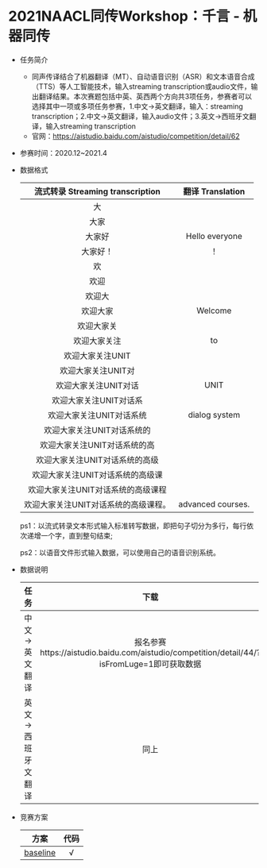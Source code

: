 # 2021NAACL同传Workshop：千言 - 机器同传

* 任务简介
  * 同声传译结合了机器翻译（MT）、自动语音识别（ASR）和文本语音合成（TTS）等人工智能技术，输入streaming transcription或audio文件，输出翻译结果。本次赛题包括中英、英西两个方向共3项任务，参赛者可以选择其中一项或多项任务参赛，1.中文->英文翻译，输入：streaming transcription；2.中文->英文翻译，输入audio文件；3.英文->西班牙文翻译，输入streaming transcription
  * 官网：https://aistudio.baidu.com/aistudio/competition/detail/62
  
* 参赛时间：2020.12~2021.4

* 数据格式

  |   流式转录 Streaming transcription   | 翻译 Translation  |
  | :----------------------------------: | :---------------: |
  |                  大                  |                   |
  |                 大家                 |                   |
  |                大家好                |  Hello everyone   |
  |               大家好！               |        ！         |
  |                  欢                  |                   |
  |                 欢迎                 |                   |
  |                欢迎大                |                   |
  |               欢迎大家               |      Welcome      |
  |              欢迎大家关              |                   |
  |             欢迎大家关注             |        to         |
  |           欢迎大家关注UNIT           |                   |
  |          欢迎大家关注UNIT对          |                   |
  |         欢迎大家关注UNIT对话         |       UNIT        |
  |        欢迎大家关注UNIT对话系        |                   |
  |       欢迎大家关注UNIT对话系统       |   dialog system   |
  |      欢迎大家关注UNIT对话系统的      |                   |
  |     欢迎大家关注UNIT对话系统的高     |                   |
  |    欢迎大家关注UNIT对话系统的高级    |                   |
  |   欢迎大家关注UNIT对话系统的高级课   |                   |
  |  欢迎大家关注UNIT对话系统的高级课程  |                   |
  | 欢迎大家关注UNIT对话系统的高级课程。 | advanced courses. |

  ps1：以流式转录文本形式输入标准转写数据，即把句子切分为多行，每行依次递增一个字，直到整句结束;

  ps2：以语音文件形式输入数据，可以使用自己的语音识别系统。

* 数据说明

  |        任务        |                             下载                             |
  | :----------------: | :----------------------------------------------------------: |
  |   中文->英文翻译   | 报名参赛https://aistudio.baidu.com/aistudio/competition/detail/44/?isFromLuge=1即可获取数据 |
  | 英文->西班牙文翻译 |                             同上                             |

  

* 竞赛方案

  |                             方案                             | 代码 |
  | :----------------------------------------------------------: | :--: |
  | [baseline](https://aistudio.baidu.com/aistudio/projectDetail/315680) |  √   |

  